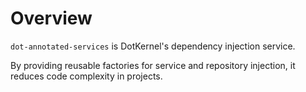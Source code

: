 # Overview

`dot-annotated-services` is DotKernel's dependency injection service.

By providing reusable factories for service and repository injection, it reduces code complexity in projects.
